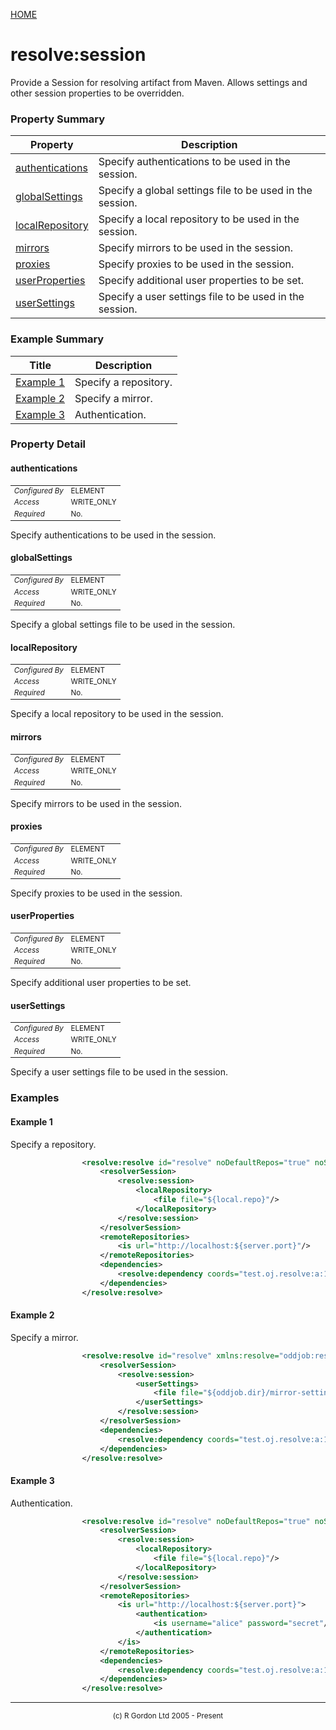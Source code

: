 [HOME](../../../../README.md)
# resolve:session

Provide a Session for resolving artifact from Maven. Allows settings
and other session properties to be overridden.

### Property Summary

| Property | Description |
| -------- | ----------- |
| [authentications](#propertyauthentications) | Specify authentications to be used in the session. | 
| [globalSettings](#propertyglobalSettings) | Specify a global settings file to be used in the session. | 
| [localRepository](#propertylocalRepository) | Specify a local repository to be used in the session. | 
| [mirrors](#propertymirrors) | Specify mirrors to be used in the session. | 
| [proxies](#propertyproxies) | Specify proxies to be used in the session. | 
| [userProperties](#propertyuserProperties) | Specify additional user properties to be set. | 
| [userSettings](#propertyuserSettings) | Specify a user settings file to be used in the session. | 


### Example Summary

| Title | Description |
| ----- | ----------- |
| [Example 1](#example1) | Specify a repository. |
| [Example 2](#example2) | Specify a mirror. |
| [Example 3](#example3) | Authentication. |


### Property Detail
#### authentications <a name="propertyauthentications"></a>

<table style='font-size:smaller'>
      <tr><td><i>Configured By</i></td><td>ELEMENT</td></tr>
      <tr><td><i>Access</i></td><td>WRITE_ONLY</td></tr>
      <tr><td><i>Required</i></td><td>No.</td></tr>
</table>

Specify authentications to be used in the session.

#### globalSettings <a name="propertyglobalSettings"></a>

<table style='font-size:smaller'>
      <tr><td><i>Configured By</i></td><td>ELEMENT</td></tr>
      <tr><td><i>Access</i></td><td>WRITE_ONLY</td></tr>
      <tr><td><i>Required</i></td><td>No.</td></tr>
</table>

Specify a global settings file to be used in the session.

#### localRepository <a name="propertylocalRepository"></a>

<table style='font-size:smaller'>
      <tr><td><i>Configured By</i></td><td>ELEMENT</td></tr>
      <tr><td><i>Access</i></td><td>WRITE_ONLY</td></tr>
      <tr><td><i>Required</i></td><td>No.</td></tr>
</table>

Specify a local repository to be used in the session.

#### mirrors <a name="propertymirrors"></a>

<table style='font-size:smaller'>
      <tr><td><i>Configured By</i></td><td>ELEMENT</td></tr>
      <tr><td><i>Access</i></td><td>WRITE_ONLY</td></tr>
      <tr><td><i>Required</i></td><td>No.</td></tr>
</table>

Specify mirrors to be used in the session.

#### proxies <a name="propertyproxies"></a>

<table style='font-size:smaller'>
      <tr><td><i>Configured By</i></td><td>ELEMENT</td></tr>
      <tr><td><i>Access</i></td><td>WRITE_ONLY</td></tr>
      <tr><td><i>Required</i></td><td>No.</td></tr>
</table>

Specify proxies to be used in the session.

#### userProperties <a name="propertyuserProperties"></a>

<table style='font-size:smaller'>
      <tr><td><i>Configured By</i></td><td>ELEMENT</td></tr>
      <tr><td><i>Access</i></td><td>WRITE_ONLY</td></tr>
      <tr><td><i>Required</i></td><td>No.</td></tr>
</table>

Specify additional user properties to be set.

#### userSettings <a name="propertyuserSettings"></a>

<table style='font-size:smaller'>
      <tr><td><i>Configured By</i></td><td>ELEMENT</td></tr>
      <tr><td><i>Access</i></td><td>WRITE_ONLY</td></tr>
      <tr><td><i>Required</i></td><td>No.</td></tr>
</table>

Specify a user settings file to be used in the session.


### Examples
#### Example 1 <a name="example1"></a>

Specify a repository.
```xml
                <resolve:resolve id="resolve" noDefaultRepos="true" noSettingsRepos="true" xmlns:resolve="oddjob:resolve">
                    <resolverSession>
                        <resolve:session>
                            <localRepository>
                                <file file="${local.repo}"/>
                            </localRepository>
                        </resolve:session>
                    </resolverSession>
                    <remoteRepositories>
                        <is url="http://localhost:${server.port}"/>
                    </remoteRepositories>
                    <dependencies>
                        <resolve:dependency coords="test.oj.resolve:a:1.2.3"/>
                    </dependencies>
                </resolve:resolve>
```


#### Example 2 <a name="example2"></a>

Specify a mirror.
```xml
                <resolve:resolve id="resolve" xmlns:resolve="oddjob:resolve">
                    <resolverSession>
                        <resolve:session>
                            <userSettings>
                                <file file="${oddjob.dir}/mirror-settings.xml"/>
                            </userSettings>
                        </resolve:session>
                    </resolverSession>
                    <dependencies>
                        <resolve:dependency coords="test.oj.resolve:a:1.2.3"/>
                    </dependencies>
                </resolve:resolve>
```


#### Example 3 <a name="example3"></a>

Authentication.
```xml
                <resolve:resolve id="resolve" noDefaultRepos="true" noSettingsRepos="true" xmlns:resolve="oddjob:resolve">
                    <resolverSession>
                        <resolve:session>
                            <localRepository>
                                <file file="${local.repo}"/>
                            </localRepository>
                        </resolve:session>
                    </resolverSession>
                    <remoteRepositories>
                        <is url="http://localhost:${server.port}">
                            <authentication>
                                <is username="alice" password="secret"/>
                            </authentication>
                        </is>
                    </remoteRepositories>
                    <dependencies>
                        <resolve:dependency coords="test.oj.resolve:a:1.2.3"/>
                    </dependencies>
                </resolve:resolve>
```



-----------------------

<div style='font-size: smaller; text-align: center;'>(c) R Gordon Ltd 2005 - Present</div>
